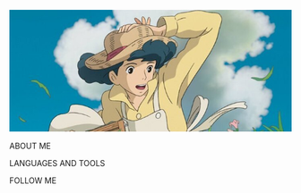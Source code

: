 ![Header](https://github.com/Ilya612/ilya612/blob/main/assets/header.jpg)

ABOUT ME

LANGUAGES AND TOOLS

FOLLOW ME
